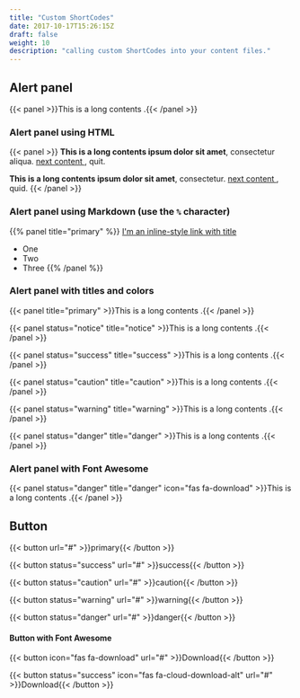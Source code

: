 ```yaml
---
title: "Custom ShortCodes"
date: 2017-10-17T15:26:15Z
draft: false
weight: 10
description: "calling custom ShortCodes into your content files."
---
```


## Alert panel

{{< panel >}}This is a long contents .{{< /panel >}}

### Alert panel using HTML

{{< panel >}}
<strong>This is a long contents ipsum dolor sit amet</strong>, consectetur aliqua. <a href="https://github.com/thingsym/hugo-theme-techdoc"> next content </a>, quit.

<strong>This is a long contents ipsum dolor sit amet</strong>, consectetur. <a href="https://github.com/thingsym/hugo-theme-techdoc"> next content </a>, quid.
{{< /panel >}}

### Alert panel using Markdown (use the `%` character)

{{% panel title="primary" %}}
[I'm an inline-style link with title](https://www.google.com "Google's Homepage")

- One
- Two
- Three
{{% /panel %}}

### Alert panel with titles and colors

{{< panel title="primary" >}}This is a long contents .{{< /panel >}}

{{< panel status="notice" title="notice" >}}This is a long contents .{{< /panel >}}

{{< panel status="success" title="success" >}}This is a long contents .{{< /panel >}}

{{< panel status="caution" title="caution" >}}This is a long contents .{{< /panel >}}

{{< panel status="warning" title="warning" >}}This is a long contents .{{< /panel >}}

{{< panel status="danger" title="danger" >}}This is a long contents .{{< /panel >}}

### Alert panel with Font Awesome

{{< panel status="danger" title="danger" icon="fas fa-download" >}}This is a long contents .{{< /panel >}}

## Button

{{< button url="#" >}}primary{{< /button >}}

{{< button status="success" url="#" >}}success{{< /button >}}

{{< button status="caution" url="#" >}}caution{{< /button >}}

{{< button status="warning" url="#" >}}warning{{< /button >}}

{{< button status="danger" url="#" >}}danger{{< /button >}}

#### Button with Font Awesome

{{< button icon="fas fa-download" url="#" >}}Download{{< /button >}}

{{< button status="success" icon="fas fa-cloud-download-alt" url="#" >}}Download{{< /button >}}
